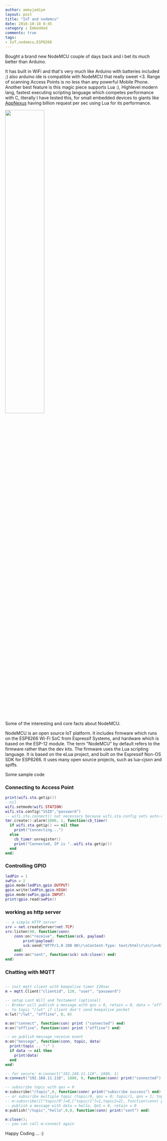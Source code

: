 ```yaml
---
author: ameyjadiye
layout: post
title: "IoT and nodemcu"
date: 2016-10-18 8:45
category : Embedded
comments: true
tags:
- IoT,nodemcu,ESP8266
---
```


Bought a brand new NodeMCU couple of days back and i bet its much better than Arduino. 

It has built in WiFi and that's very much like Arduino with batteries included ;) also arduino ide is compatible with NodeMCU that really sweet <3. Range of scanning Access Points is no less than any powerful Mobile Phone. Another best feature is this magic piece supports Lua :), Highlevel modern lang, fastest executing scripting language which competes performance with C, literally I have tested this, for small embedded devices to giants like <a href="https://www.nginx.com/case-studies/appnexus-chooses-nginx-plus-to-enhance-its-real-time-bidding-platform/" taarget="_blank" >AppNexus</a> having billion request per sec using Lua for its performance. 

<img width="50%" height="50%" src="{{ site.url }}/images/nodemcu.jpg"/>

Some of the interesting and core facts about NodeMCU.

NodeMCU is an open source IoT platform. It includes firmware which runs on the ESP8266 Wi-Fi SoC from Espressif Systems, and hardware which is based on the ESP-12 module. The term "NodeMCU" by default refers to the firmware rather than the dev kits. The firmware uses the Lua scripting language. It is based on the eLua project, and built on the Espressif Non-OS SDK for ESP8266. It uses many open source projects, such as lua-cjson and spiffs.

Some sample code

### Connecting to Access Point

```Lua
print(wifi.sta.getip())
--nil
wifi.setmode(wifi.STATION)
wifi.sta.config("SSID","password")
-- wifi.sta.connect() not necessary because wifi.sta.config sets auto-connect = true
tmr.create():alarm(1000, 1, function(cb_timer)
  if wifi.sta.getip() == nil then
    print("Connecting...")
  else
    cb_timer:unregister()
    print("Connected, IP is "..wifi.sta.getip())
  end
end)
```


### Controlling GPIO

```Lua
ledPin = 1
swPin = 2
gpio.mode(ledPin,gpio.OUTPUT)
gpio.write(ledPin,gpio.HIGH)
gpio.mode(swPin,gpio.INPUT)
print(gpio.read(swPin))
```


### working as http server 

```Lua
-- a simple HTTP server
srv = net.createServer(net.TCP)
srv:listen(80, function(conn)
    conn:on("receive", function(sck, payload)
        print(payload)
        sck:send("HTTP/1.0 200 OK\r\nContent-Type: text/html\r\n\r\n<h1> Hello, NodeMCU.</h1>")
    end)
    conn:on("sent", function(sck) sck:close() end)
end)
```



### Chatting with MQTT

```Lua

-- init mqtt client with keepalive timer 120sec
m = mqtt.Client("clientid", 120, "user", "password")

-- setup Last Will and Testament (optional)
-- Broker will publish a message with qos = 0, retain = 0, data = "offline"
-- to topic "/lwt" if client don't send keepalive packet
m:lwt("/lwt", "offline", 0, 0)

m:on("connect", function(con) print ("connected") end)
m:on("offline", function(con) print ("offline") end)

-- on publish message receive event
m:on("message", function(conn, topic, data)
  print(topic .. ":" )
  if data ~= nil then
    print(data)
  end
end)

-- for secure: m:connect("192.168.11.118", 1880, 1)
m:connect("192.168.11.118", 1880, 0, function(conn) print("connected") end)

-- subscribe topic with qos = 0
m:subscribe("/topic",0, function(conn) print("subscribe success") end)
-- or subscribe multiple topic (topic/0, qos = 0; topic/1, qos = 1; topic2 , qos = 2)
-- m:subscribe({["topic/0"]=0,["topic/1"]=1,topic2=2}, function(conn) print("subscribe success") end)
-- publish a message with data = hello, QoS = 0, retain = 0
m:publish("/topic","hello",0,0, function(conn) print("sent") end)

m:close();
-- you can call m:connect again

```


Happy Coding ... :)
